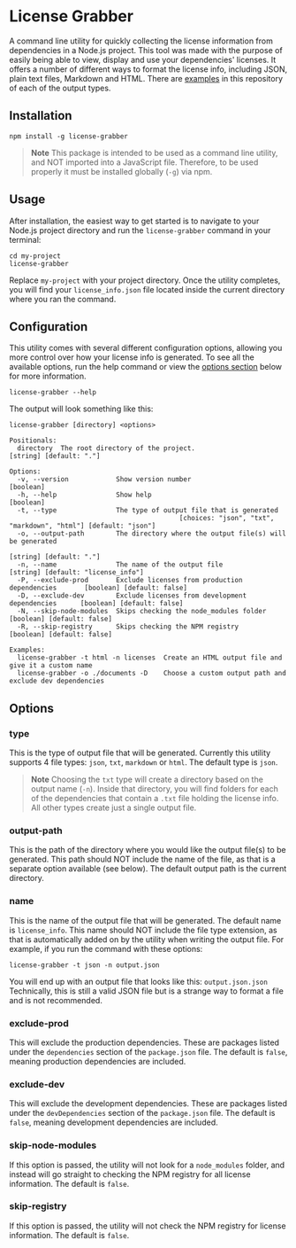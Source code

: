 # License Grabber

A command line utility for quickly collecting the license information from dependencies in a Node.js project. This tool was made with the purpose of easily being able to view, display and use your dependencies' licenses. It offers a number of different ways to format the license info, including JSON, plain text files, Markdown and HTML. There are [examples](https://github.com/TylerPop/license-grabber/tree/main/examples) in this repository of each of the output types.

## Installation

```
npm install -g license-grabber
```

> **Note** This package is intended to be used as a command line utility, and NOT imported into a JavaScript file. Therefore, to be used properly it must be installed globally (`-g`) via npm.

## Usage

After installation, the easiest way to get started is to navigate to your Node.js project directory and run the `license-grabber` command in your terminal:

```
cd my-project
license-grabber
```

Replace `my-project` with your project directory. Once the utility completes, you will find your `license_info.json` file located inside the current directory where you ran the command.

## Configuration

This utility comes with several different configuration options, allowing you more control over how your license info is generated. To see all the available options, run the help command or view the [options section](#options) below for more information.

```
license-grabber --help
```

The output will look something like this:

```
license-grabber [directory] <options>

Positionals:
  directory  The root directory of the project.                                   [string] [default: "."]

Options:
  -v, --version            Show version number                                                  [boolean]
  -h, --help               Show help                                                            [boolean]
  -t, --type               The type of output file that is generated
                                           [choices: "json", "txt", "markdown", "html"] [default: "json"]
  -o, --output-path        The directory where the output file(s) will be generated
                                                                                  [string] [default: "."]
  -n, --name               The name of the output file                 [string] [default: "license_info"]
  -P, --exclude-prod       Exclude licenses from production dependencies       [boolean] [default: false]
  -D, --exclude-dev        Exclude licenses from development dependencies      [boolean] [default: false]
  -N, --skip-node-modules  Skips checking the node_modules folder              [boolean] [default: false]
  -R, --skip-registry      Skips checking the NPM registry                     [boolean] [default: false]

Examples:
  license-grabber -t html -n licenses  Create an HTML output file and give it a custom name
  license-grabber -o ./documents -D    Choose a custom output path and exclude dev dependencies
```

## Options

### type

This is the type of output file that will be generated. Currently this utility supports 4 file types: `json`, `txt`, `markdown` or `html`. The default type is `json`.

> **Note** Choosing the `txt` type will create a directory based on the output name (`-n`). Inside that directory, you will find folders for each of the dependencies that contain a `.txt` file holding the license info. All other types create just a single output file.

### output-path

This is the path of the directory where you would like the output file(s) to be generated. This path should NOT include the name of the file, as that is a separate option available (see below). The default output path is the current directory.

### name

This is the name of the output file that will be generated. The default name is `license_info`. This name should NOT include the file type extension, as that is automatically added on by the utility when writing the output file. For example, if you run the command with these options:

```
license-grabber -t json -n output.json
```

You will end up with an output file that looks like this: `output.json.json`
Technically, this is still a valid JSON file but is a strange way to format a file and is not recommended.

### exclude-prod

This will exclude the production dependencies. These are packages listed under the `dependencies` section of the `package.json` file. The default is `false`, meaning production dependencies are included.

### exclude-dev

This will exclude the development dependencies. These are packages listed under the `devDependencies` section of the `package.json` file. The default is `false`, meaning development dependencies are included.

### skip-node-modules

If this option is passed, the utility will not look for a `node_modules` folder, and instead will go straight to checking the NPM registry for all license information. The default is `false`.

### skip-registry

If this option is passed, the utility will not check the NPM registry for license information. The default is `false`.
